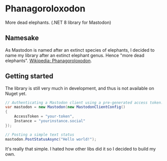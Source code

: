 # Phanagoroloxodon
More dead elephants. (.NET 8 library for Mastodon)

## Namesake
As Mastodon is named after an extinct species of elephants, I decided to name my library after an extinct elephant genus. Hence "more dead elephants". [Wikipedia: Phanagoroloxodon](https://en.wikipedia.org/wiki/Phanagoroloxodon).

## Getting started
The library is still very much in development, and thus is not available on Nuget yet.

```cs
// Authenticating a Mastodon client using a pre-generated access token.
var mastodon = new Mastodon(new MastodonClientConfig()
{
    AccessToken = "your-token",
    Instance = "yourinstance.social"
});

// Posting a simple text status
mastodon.PostStatusAsync("Hello world!");
```

It's really that simple. I hated how other libs did it so I decided to build my own.
